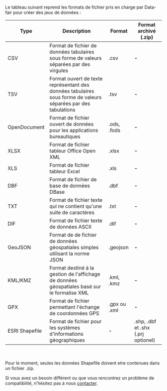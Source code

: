 Le tableau suivant reprend les formats de fichier pris en charge par Data-fair pour créer des jeux de données :

Type | Description | Format | Format archivé (.zip)
----------|---------------------------|--------------------|--------------------
CSV | Format de fichier de données tabulaires sous forme de valeurs séparées par des virgules | .csv  | **-**
TSV | Format ouvert de texte représentant des données tabulaires sous forme de valeurs séparées par des tabulations | .tsv  | **-**
OpenDocument | Format de fichier ouvert de données pour les applications bureautiques | .ods, .fods | **-**
XLSX | Format de fichier tableur Office Open XML | .xlsx | **-**
XLS | Format de fichier tableur Excel | .xls | **-**
DBF |Format de fichier de base de données DBase | .dbf | **-**
TXT | Format de fichier texte qui ne contient qu'une suite de caractères  | .txt | **-**
DIF | Format de fichier texte de données ASCII | .dif | **-**
GeoJSON | Format de de fichier de données géospatiales simples utilisant la norme JSON | .geojson | **-**
KML/KMZ | Format destiné à la gestion de l'affichage de données géospatiales basé sur le formalise XML | .kml, .kmz | **-**
GPX |  Format de fichier permettant l'échange de coordonnées GPS | .gpx ou .xml | **-**
ESRI Shapefile |  Format de fichier pour les systèmes d'informations géographiques  |**-** | .shp, .dbf et .shx (.prj optionel)

<br></br>Pour le moment, seules les données Shapefile doivent etre contenues dans un fichier .zip.  

Si vous avez un besoin différent ou que vous rencontrez un problème de compatibilité, n’hésitez pas à nous [contacter](https://koumoul.com/contact).

